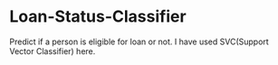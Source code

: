 # Loan-Status-Classifier
Predict if a person is eligible for loan or not. I have used SVC(Support Vector Classifier) here.
